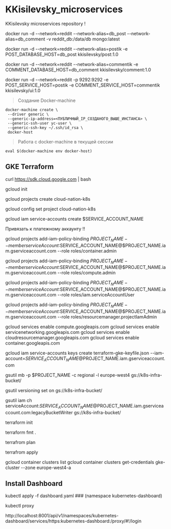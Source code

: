 # KKisilevsky_microservices
KKisilevsky microservices repository !

docker run -d --network=reddit --network-alias=db_post --network-alias=db_comment -v reddit_db:/data/db mongo:latest

docker run -d --network=reddit --network-alias=postik -e POST_DATABASE_HOST=db_post kkisilevsky/post:1.0

docker run -d --network=reddit --network-alias=commentik -e COMMENT_DATABASE_HOST=db_comment kkisilevsky/comment:1.0

docker run -d --network=reddit -p 9292:9292 -e POST_SERVICE_HOST=postik -e COMMENT_SERVICE_HOST=commentik kkisilevsky/ui:1.0

> Создание Docker-machine

```
docker-machine create \
 --driver generic \
 --generic-ip-address=<ПУБЛИЧНЫЙ_IP_СОЗДАНОГО_ВЫШЕ_ИНСТАНСА> \
 --generic-ssh-user yc-user \
 --generic-ssh-key ~/.ssh/id_rsa \
 docker-host

```

> Работа с docker-machine в текущей сессии 

```
eval $(docker-machine env docker-host)
```

## GKE Terraform

curl https://sdk.cloud.google.com | bash

gcloud init

gcloud projects create cloud-nation-k8s

gcloud config set project cloud-nation-k8s

gcloud iam service-accounts create $SERVICE_ACCOUNT_NAME


Привязать к платежному аккаунту !!

gcloud projects add-iam-policy-binding $PROJECT_NAME --member serviceAccount:$SERVICE_ACCOUNT_NAME@$PROJECT_NAME.iam.gserviceaccount.com --role roles/container.admin

gcloud projects add-iam-policy-binding $PROJECT_NAME --member serviceAccount:$SERVICE_ACCOUNT_NAME@$PROJECT_NAME.iam.gserviceaccount.com --role roles/compute.admin

gcloud projects add-iam-policy-binding $PROJECT_NAME --member serviceAccount:$SERVICE_ACCOUNT_NAME@$PROJECT_NAME.iam.gserviceaccount.com --role roles/iam.serviceAccountUser

gcloud projects add-iam-policy-binding $PROJECT_NAME --member serviceAccount:$SERVICE_ACCOUNT_NAME@$PROJECT_NAME.iam.gserviceaccount.com --role roles/resourcemanager.projectIamAdmin

gcloud services enable compute.googleapis.com
gcloud services enable servicenetworking.googleapis.com
gcloud services enable cloudresourcemanager.googleapis.com
gcloud services enable container.googleapis.com



gcloud iam service-accounts keys create terraform-gke-keyfile.json --iam-account=$SERVICE_ACCOUNT_NAME@$PROJECT_NAME.iam.gserviceaccount.com

gsutil mb -p $PROJECT_NAME -c regional -l europe-west4 gs://k8s-infra-bucket/

gsutil versioning set on gs://k8s-infra-bucket/

gsutil iam ch serviceAccount:$SERVICE_ACCOUNT_NAME@$PROJECT_NAME.iam.gserviceaccount.com:legacyBucketWriter gs://k8s-infra-bucket/

terraform init

terraform fmt .

terrafrom plan

terrafrom apply

gcloud container clusters list
gcloud container clusters get-credentials gke-cluster --zone europe-west4-a

## Install Dashboard

kubectl apply -f dashboard.yaml ### (namespace kubernetes-dashboard)

kubectl proxy

http://localhost:8001/api/v1/namespaces/kubernetes-dashboard/services/https:kubernetes-dashboard:/proxy/#!/login

